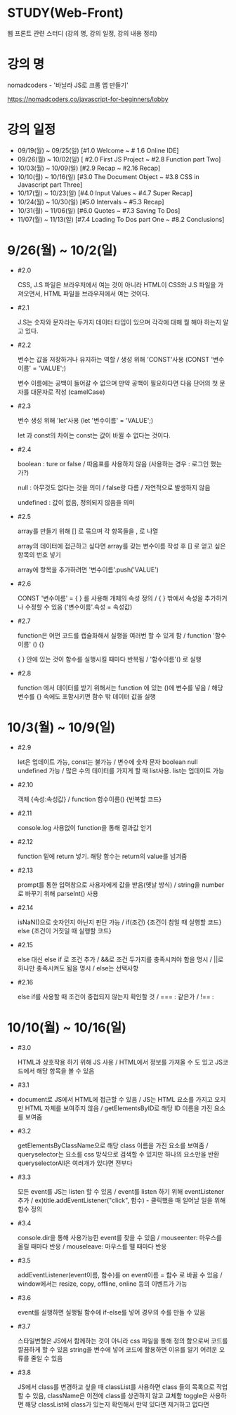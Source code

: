 # STUDY(Web-Front)
웹 프론트 관련 스터디 (강의 명, 강의 일정, 강의 내용 정리)
# 강의 명
nomadcoders - '바닐라 JS로 크롬 앱 만들기' 

https://nomadcoders.co/javascript-for-beginners/lobby

# 강의 일정
- 09/19(월) ~ 09/25(일)  [#1.0 Welcome ~ # 1.6 Online IDE]
- 09/26(월) ~ 10/02(일)  [ #2.0 First JS Project ~ #2.8 Function part Two]
- 10/03(월) ~ 10/09(일)  [#2.9 Recap ~ #2.16 Recap]
- 10/10(월) ~ 10/16(일)  [#3.0 The Document Object ~ #3.8 CSS in Javascript part Three]
- 10/17(월) ~ 10/23(일)  [#4.0 Input Values ~ #4.7 Super Recap]
- 10/24(월) ~ 10/30(일)  [#5.0 Intervals ~ #5.3 Recap]
- 10/31(월) ~ 11/06(일)  [#6.0 Quotes ~ #7.3 Saving To Dos]
- 11/07(월) ~ 11/13(일)  [#7.4 Loading To Dos part One ~ #8.2 Conclusions]

# 9/26(월) ~ 10/2(일) 
- #2.0

  CSS, J.S 파일은 브라우저에서 여는 것이 아니라 HTML이 CSS와 J.S 파일을 가져오면서, HTML 파일을 브라우저에서 여는 것이다.
  
  
- #2.1

  J.S는 숫자와 문자라는 두가지 데이터 타입이 있으며 각각에 대해 뭘 해야 하는지 알고 있다.
  
  
- #2.2

  변수는 값을 저장하거나 유지하는 역할 / 생성 위해 'CONST'사용 (CONST '변수이름' = 'VALUE';)
  
  변수 이름에는 공백이 들어갈 수 없으며 만약 공백이 필요하다면 다음 단어의 첫 문자를 대문자로 작성 (camelCase)
  
  
- #2.3

  변수 생성 위해 'let'사용 (let '변수이름' = 'VALUE';)
  
  let 과 const의 차이는 const는 값이 바뀔 수 없다는 것이다.
  
  
- #2.4

  boolean : ture or false / 따옴표를 사용하지 않음 (사용하는 경우 : 로그인 했는가?)
  
  null : 아무것도 없다는 것을 의미 / false랑 다름 / 자연적으로 발생하지 않음
  
  undefined : 값이 없음, 정의되지 않음을 의미
  
  
- #2.5

  array를 만들기 위해 [] 로 묶으며 각 항목들을 , 로 나열
  
  array의 데이터에 접근하고 싶다면 array를 갖는 변수이름 작성 후 [] 로 얻고 싶은 항목의 번호 넣기
  
  array에 항목을 추가하려면 '변수이름'.push('VALUE')
  
  
- #2.6

  CONST '변수이름' = { } 를 사용해 개체의 속성 정의 / { } 밖에서 속성을 추가하거나 수정할 수 있음 ('변수이름'.속성 = 속성값)
  
  
- #2.7

  function은 어떤 코드를 캡슐화해서 실행을 여러번 할 수 있게 함 / function '함수이름' () {}
  
  { } 안에 있는 것이 함수를 실행시킬 때마다 반복됨 / '함수이름'() 로 실행
  
  
- #2.8

  function 에서 데이터를 받기 위해서는 function 에 있는 ()에 변수를 넣음 / 해당 변수를 {} 속에도 포함시키면 함수 밖 데이터 값을 실행
  
# 10/3(월) ~ 10/9(일) 
- #2.9
  
  let은 업데이트 가능, const는 불가능 / 변수에 숫자 문자 boolean null undefined 가능 / 많은 수의 데이터를 가지게 할 때 list사용. list는 업데이트 가능
  
  
- #2.10

  객체 {속성:속성값} / function 함수이름() {반복할 코드}
 
 
- #2.11
 
  console.log 사용없이 function을 통해 결과값 얻기
 
 
- #2.12

  function 밑에 return 넣기. 해당 함수는 return의 value를 넘겨줌
 
 
- #2.13

  prompt를 통한 입력창으로 사용자에게 값을 받음(옛날 방식) / string을 number로 바꾸기 위해 parseInt() 사용
 
 
- #2.14

  isNaN()으로 숫자인지 아닌지 판단 가능 / if(조건) {조건이 참일 때 실행할 코드} else {조건이 거짓일 때 실행할 코드}
 
 
- #2.15

  else 대신 else if 로 조건 추가 / &&로 조건 두가지를 충족시켜야 함을 명시 / ||로 하나만 충족시켜도 됨을 명시 / else는 선택사항
 
 
- #2.16

  else if를 사용할 때 조건이 중첩되지 않는지 확인할 것 / === : 같은가 / !== : 
  
# 10/10(월) ~ 10/16(일) 
- #3.0
  
  HTML과 상호작용 하기 위해 JS 사용 / HTML에서 정보를 가져올 수 도 있고 JS코드에서 해당 항목을 볼 수 있음
  
  
- #3.1
- 
  document로 JS에서 HTML에 접근할 수 있음 / JS는 HTML 요소를 가지고 오지만 HTML 자체를 보여주지 않음 / getElementsByID로 해당 ID 이름을 가진 요소를 보여줌
 
 
- #3.2
 
  getElementsByClassName으로 해당 class 이름을 가진 요소를 보여줌 / queryselector는 요소를 css 방식으로 검색할 수 있지만 하나의 요소만을 반환
  queryselectorAll은 여러개가 있다면 전부다 
 
 
- #3.3

  모든 event를 JS는 listen 할 수 있음 / event를 listen 하기 위해 eventListener 추가 / ex)title.addEventListener("click", 함수) - 클릭했을 때 일어날 일을 위해 함수 정의
 
 
- #3.4

  console.dir을 통해 사용가능한 event를 찾을 수 있음 / mouseenter: 마우스를 올릴 때마다 반응 / mouseleave: 마우스를 뗄 때마다 반응
 
 
- #3.5

  addEventListener(event이름, 함수)를 on event이름 = 함수 로 바꿀 수 있음 / window에서는 resize, copy, offline, online 등의 이벤트가 가능
 
 
- #3.6

  event를 실행하면 실행될 함수에 if-else를 넣어 경우의 수를 만들 수 있음
 
 
- #3.7

  스타일변형은 JS에서 함께하는 것이 아니라 css 파일을 통해 정의 함으로써 코드를 깔끔하게 할 수 있음
  string을 변수에 넣어 코드에 활용하면 이유를 알기 어려운 오류를 줄일 수 있음
  
  
- #3.8

  JS에서 class를 변경하고 싶을 때 classList를 사용하면 class 들의 목록으로 작업할 수 있음, className은 이전에 class를 상관하지 않고 교체함
  toggle은 사용하면 해당 classList에 class가 있는지 확인해서 만약 있다면 제거하고 없다면 
